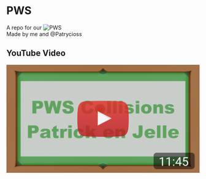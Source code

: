 # PWS
A repo for our ![PWS](https://bit.ly/3oYO69p)\
Made by me and @Patrycioss

## YouTube Video
[![PWS Video on YouTube](https://github.com/TechnicJelle/PWS/blob/main/.github/images/thumb.png "PWS Video on YouTube")](https://www.youtube.com/watch?v=nQODM3wdpdw)
